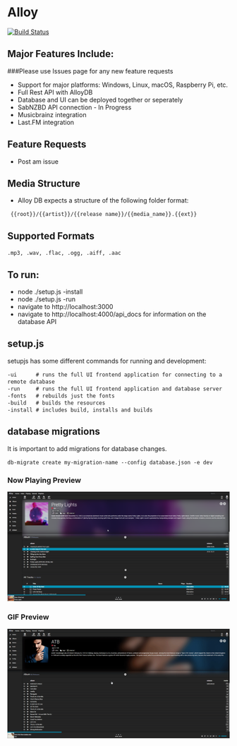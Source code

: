 # Alloy

[![Build Status](https://jessenelson.visualstudio.com/Alloy/_apis/build/status/Alloy-CI?branchName=master)](https://jessenelson.visualstudio.com/Alloy/_build/latest?definitionId=13&branchName=master)

## Major Features Include:
###Please use Issues page for any new feature requests
* Support for major platforms: Windows, Linux, macOS, Raspberry Pi, etc.
* Full Rest API with AlloyDB
* Database and UI can be deployed together or seperately
* SabNZBD API connection - In Progress
* Musicbrainz integration
* Last.FM integration

## Feature Requests
* Post am issue

## Media Structure
* Alloy DB expects a structure of the following folder format:
```
 {{root}}/{{artist}}/{{release name}}/{{media_name}}.{{ext}}
```

## Supported Formats
```
.mp3, .wav, .flac, .ogg, .aiff, .aac
```

## To run: 
* node ./setup.js -install
* node ./setup.js -run
* navigate to http://localhost:3000
* navigate to http://localhost:4000/api_docs for information on the database API

## setup.js
setupjs has some different commands for running and development: 
```
-ui      # runs the full UI frontend application for connecting to a remote database
-run     # runs the full UI frontend application and database server
-fonts   # rebuilds just the fonts
-build   # builds the resources
-install # includes build, installs and builds
```

## database migrations
It is important to add migrations for database changes.
```
db-migrate create my-migration-name --config database.json -e dev 
```
### Now Playing Preview
![Alt text](/media/preview.png?raw=true "Overall interface")



### GIF Preview
![Alt Text](/media/preview.gif)


